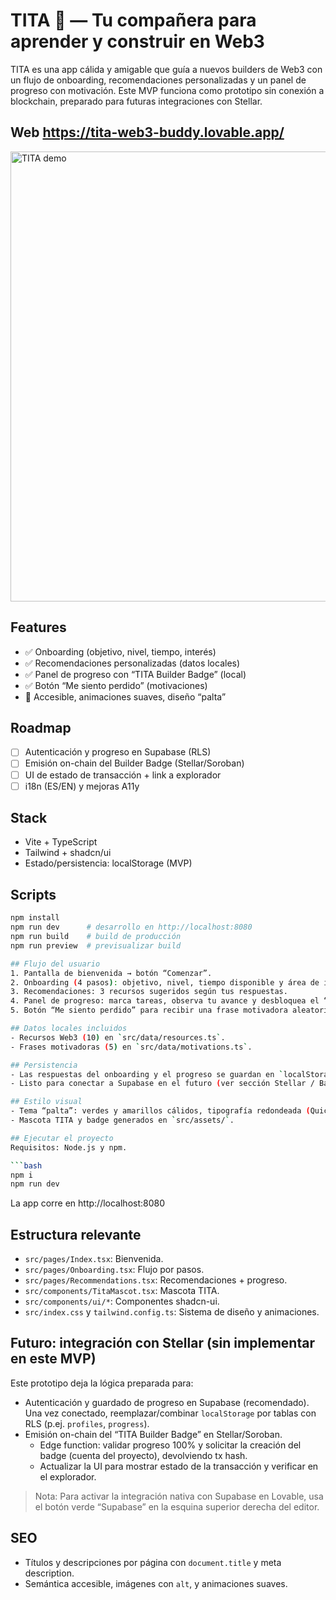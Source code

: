 # TITA 🥑 — Tu compañera para aprender y construir en Web3

TITA es una app cálida y amigable que guía a nuevos builders de Web3 con un flujo de onboarding, recomendaciones personalizadas y un panel de progreso con motivación. Este MVP funciona como prototipo sin conexión a blockchain, preparado para futuras integraciones con Stellar.
## Web https://tita-web3-buddy.lovable.app/
<img alt="TITA demo" src="docs/demo.gif" width="720" />
<!-- o añade 2–3 screenshots en docs/ y enlázalos -->

## Features
- ✅ Onboarding (objetivo, nivel, tiempo, interés)
- ✅ Recomendaciones personalizadas (datos locales)
- ✅ Panel de progreso con “TITA Builder Badge” (local)
- ✅ Botón “Me siento perdido” (motivaciones)
- 🎯 Accesible, animaciones suaves, diseño “palta”

## Roadmap
- [ ] Autenticación y progreso en Supabase (RLS)
- [ ] Emisión on-chain del Builder Badge (Stellar/Soroban)
- [ ] UI de estado de transacción + link a explorador
- [ ] i18n (ES/EN) y mejoras A11y

## Stack
- Vite + TypeScript
- Tailwind + shadcn/ui
- Estado/persistencia: localStorage (MVP)

## Scripts
```bash
npm install
npm run dev      # desarrollo en http://localhost:8080
npm run build    # build de producción
npm run preview  # previsualizar build

## Flujo del usuario
1. Pantalla de bienvenida → botón “Comenzar”.
2. Onboarding (4 pasos): objetivo, nivel, tiempo disponible y área de interés.
3. Recomendaciones: 3 recursos sugeridos según tus respuestas.
4. Panel de progreso: marca tareas, observa tu avance y desbloquea el “TITA Builder Badge” al 100%.
5. Botón “Me siento perdido” para recibir una frase motivadora aleatoria.

## Datos locales incluidos
- Recursos Web3 (10) en `src/data/resources.ts`.
- Frases motivadoras (5) en `src/data/motivations.ts`.

## Persistencia
- Las respuestas del onboarding y el progreso se guardan en `localStorage` vía `src/lib/storage.ts`.
- Listo para conectar a Supabase en el futuro (ver sección Stellar / Backend).

## Estilo visual
- Tema “palta”: verdes y amarillos cálidos, tipografía redondeada (Quicksand), bordes suaves, animaciones sutiles.
- Mascota TITA y badge generados en `src/assets/`.

## Ejecutar el proyecto
Requisitos: Node.js y npm.

```bash
npm i
npm run dev
```

La app corre en http://localhost:8080

## Estructura relevante
- `src/pages/Index.tsx`: Bienvenida.
- `src/pages/Onboarding.tsx`: Flujo por pasos.
- `src/pages/Recommendations.tsx`: Recomendaciones + progreso.
- `src/components/TitaMascot.tsx`: Mascota TITA.
- `src/components/ui/*`: Componentes shadcn-ui.
- `src/index.css` y `tailwind.config.ts`: Sistema de diseño y animaciones.

## Futuro: integración con Stellar (sin implementar en este MVP)
Este prototipo deja la lógica preparada para:
- Autenticación y guardado de progreso en Supabase (recomendado). Una vez conectado, reemplazar/combinar `localStorage` por tablas con RLS (p.ej. `profiles`, `progress`).
- Emisión on-chain del “TITA Builder Badge” en Stellar/Soroban.
  - Edge function: validar progreso 100% y solicitar la creación del badge (cuenta del proyecto), devolviendo tx hash.
  - Actualizar la UI para mostrar estado de la transacción y verificar en el explorador.

> Nota: Para activar la integración nativa con Supabase en Lovable, usa el botón verde “Supabase” en la esquina superior derecha del editor.

## SEO
- Títulos y descripciones por página con `document.title` y meta description.
- Semántica accesible, imágenes con `alt`, y animaciones suaves.
